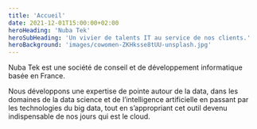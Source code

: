 ```yaml
---
title: 'Accueil'
date: 2021-12-01T15:00:00+02:00
heroHeading: 'Nuba Tek'
heroSubHeading: 'Un vivier de talents IT au service de nos clients.'
heroBackground: 'images/cowomen-ZKHksse8tUU-unsplash.jpg'
---
```


Nuba Tek est une société de conseil et de développement informatique basée en France.

Nous développons une expertise de pointe autour de la data, dans les domaines de la 
data science et de l’intelligence artificielle en passant par les technologies 
du big data, tout en s’appropriant cet outil devenu indispensable 
de nos jours qui est le cloud.


